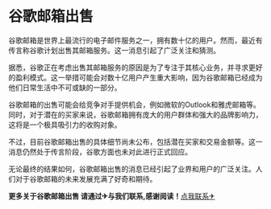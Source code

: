# 谷歌邮箱出售

谷歌邮箱是世界上最流行的电子邮件服务之一，拥有数十亿的用户。然而，最近有传言称谷歌计划出售其邮箱服务。这一消息引起了广泛关注和猜测。

据悉，谷歌正在考虑出售其邮箱服务的原因是为了专注于其核心业务，并寻求更好的盈利模式。这一举措可能会对数十亿用户产生重大影响，因为谷歌邮箱已经成为他们日常生活中不可或缺的一部分。

谷歌邮箱的出售可能会给竞争对手提供机会，例如微软的Outlook和雅虎邮箱等。同时，对于潜在的买家来说，谷歌邮箱拥有庞大的用户群体和强大的品牌影响力，这将是一个极具吸引力的收购对象。

不过，目前谷歌邮箱出售的具体细节尚未公布，包括潜在买家和交易金额等。这一消息仍然处于传言阶段，谷歌方面也未对此进行正式回应。

无论最终的结果如何，谷歌邮箱出售的消息已经引起了业界和用户的广泛关注。人们对于谷歌邮箱的未来发展充满了好奇和期待。

**更多关于谷歌邮箱出售 请通过✈与我们联系,感谢阅读！**[点我联系✈](https://img.G208.com)